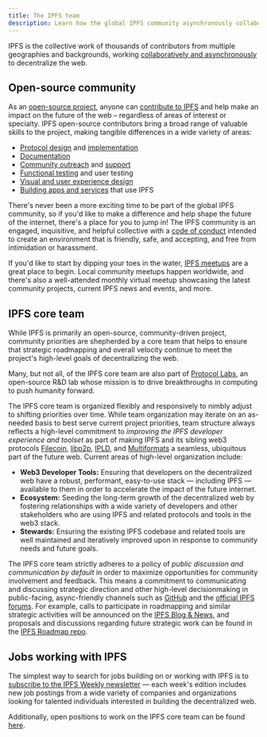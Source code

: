 ```yaml
---
title: The IPFS team
description: Learn how the global IPFS community asynchronously collaborates to decentralize the web.
---
```


IPFS is the collective work of thousands of contributors from multiple geographies and backgrounds, working [collaboratively and asynchronously](https://github.com/ipfs/team-mgmt#how-we-work-together) to decentralize the web.

## Open-source community

As an [open-source project](https://github.com/ipfs/ipfs), anyone can [contribute to IPFS](https://docs.ipfs.io/community/contribute/ways-to-contribute/) and help make an impact on the future of the web – regardless of areas of interest or specialty. IPFS open-source contributors bring a broad range of valuable skills to the project, making tangible differences in a wide variety of areas:

- [Protocol design](https://docs.ipfs.io/community/contribute/ways-to-contribute/#protocol-design) and [implementation](https://docs.ipfs.io/community/contribute/ways-to-contribute/#code)
- [Documentation](https://docs.ipfs.io/community/contribute/ways-to-contribute/#documentation)
- [Community outreach](https://docs.ipfs.io/community/contribute/ways-to-contribute/#community) and [support](https://docs.ipfs.io/community/contribute/ways-to-contribute/#support)
- [Functional testing](https://docs.ipfs.io/community/contribute/ways-to-contribute/#testing) and user testing
- [Visual and user experience design](https://docs.ipfs.io/community/contribute/ways-to-contribute/#design)
- [Building apps and services](https://docs.ipfs.io/community/contribute/ways-to-contribute/#applications) that use IPFS

There's never been a more exciting time to be part of the global IPFS community, so if you'd like to make a difference and help shape the future of the internet, there's a place for you to jump in! The IPFS community is an engaged, inquisitive, and helpful collective with a [code of conduct](https://github.com/ipfs/community/blob/master/code-of-conduct.md) intended to create an environment that is friendly, safe, and accepting, and free from intimidation or harassment.

If you'd like to start by dipping your toes in the water, [IPFS meetups](https://www.meetup.com/pro/ipfs/) are a great place to begin. Local community meetups happen worldwide, and there's also a well-attended monthly virtual meetup showcasing the latest community projects, current IPFS news and events, and more.

## IPFS core team

While IPFS is primarily an open-source, community-driven project, community priorities are shepherded by a core team that helps to ensure that strategic roadmapping and overall velocity continue to meet the project's high-level goals of decentralizing the web.

Many, but not all, of the IPFS core team are also part of [Protocol Labs](https://protocol.ai), an open-source R&D lab whose mission is to drive breakthroughs in computing to push humanity forward. 

The IPFS core team is organized flexibly and responsively to nimbly adjust to shifting priorities over time. While team organization may iterate on an as-needed basis to best serve current project priorities, team structure always reflects a high-level commitment to _improving the IPFS developer experience and toolset_ as part of making IPFS and its sibling web3 protocols [Filecoin](https://filecoin.io), [libp2p](https://libp2p.io/), [IPLD](https://ipld.io), and [Multiformats](https://multiformats.io/) a seamless, ubiquitous part of the future web. Current areas of high-level organization include:

- **Web3 Developer Tools:** Ensuring that developers on the decentralized web have a robust, performant, easy-to-use stack — including IPFS — available to them in order to accelerate the impact of the future internet.
- **Ecosystem:** Seeding the long-term growth of the decentralized web by fostering relationships with a wide variety of developers and other stakeholders who are using IPFS and related protocols and tools in the web3 stack.
- **Stewards:** Ensuring the existing IPFS codebase and related tools are well maintained and iteratively improved upon in response to community needs and future goals.

The IPFS core team strictly adheres to a policy of _public discussion and communication by default_ in order to maximize opportunities for community involvement and feedback. This means a commitment to communicating and discussing strategic direction and other high-level decisionmaking in public-facing, async-friendly channels such as [GitHub](https://github.com/ipfs) and the [official IPFS forums](https://discuss.ipfs.io). For example, calls to participate in roadmapping and similar strategic activities will be announced on the [IPFS Blog & News](https://blog.ipfs.io/), and proposals and discussions regarding future strategic work can be found in the [IPFS Roadmap repo](https://github.com/ipfs/roadmap/issues).

## Jobs working with IPFS

The simplest way to search for jobs building on or working with IPFS is to [subscribe to the IPFS Weekly newsletter](https://ipfs.us4.list-manage.com/subscribe?u=25473244c7d18b897f5a1ff6b&id=cad54b2230) — each week's edition includes new job postings from a wide variety of companies and organizations looking for talented individuals interested in building the decentralized web.

Additionally, open positions to work on the IPFS core team can be found [here](https://protocol.ai/join/).